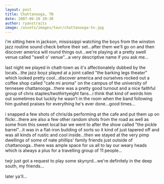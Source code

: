 ```yaml
---
layout: post
title: Chattanooga, TN
date: 2007-06-20 20:30
author: ryanstraits
image: /assets/images/tour/chattanooga-tn.jpg
---
```

i'm sitting here in jackson, mississippi watching the boys from the winston jazz routine sound check before their set...after them we'll go on and then discover america will round things out...we're playing at a pretty swell venue called "swell o' venue"...a very descriptive name if you ask me...<br /><br />last night we played in chatt-town as it's affectionately dubbed by the locals...the jazz boyz played at a joint called "the barking legs theater" which looked pretty cool...discover america and ourselves rocked out a coffee shop called "cafe mi aroma" on the campus of the university of tennesee chattanooga...there was a pretty good turnout and a nice faithful group of chris staples/twothirtyeight fans...i think that kind of weirds him out sometimes but luckily he wasn't in the room when the band following him gushed praises for everything he's ever done...good times...<br /><br />i snapped a few shots of chris/da performing at the cafe and put them up on flickr...there are also a few other random shots from the road as well as some from this sweet local bar we went to after the show called "the pickle barrel"...it was in a flat-iron building of sorts so it kind of just tapered off and was all kinds of rustic and cool inside...then we stayed at the very pimp dwellings of some of nate phillips' family friends just outside of chattanooga...there was ample space for us all to lay our weary heads which is always a plus for a travelling group of 11 people...<br /><br />twjr just got a request to play some skynyrd...we're definitely in the deep south, my friends...<br /><br />later ya'll...
